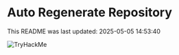 # Auto Regenerate Repository

This README was last updated: 2025-05-05 14:53:40

 ![TryHackMe](https://tryhackme.com/badge/533634)
